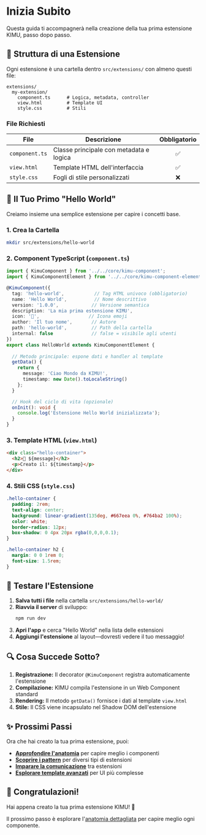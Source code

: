 # Inizia Subito

Questa guida ti accompagnerà nella creazione della tua prima estensione KIMU, passo dopo passo.

## 🧩 Struttura di una Estensione

Ogni estensione è una cartella dentro `src/extensions/` con almeno questi file:

```
extensions/
  my-extension/
    component.ts      # Logica, metadata, controller
    view.html         # Template UI
    style.css         # Stili
```

### File Richiesti

| File | Descrizione | Obbligatorio |
|------|-------------|:------------:|
| `component.ts` | Classe principale con metadata e logica | ✅ |
| `view.html` | Template HTML dell'interfaccia | ✅ |
| `style.css` | Fogli di stile personalizzati | ❌ |

## 🚀 Il Tuo Primo "Hello World"

Creiamo insieme una semplice estensione per capire i concetti base.

### 1. Crea la Cartella

```bash
mkdir src/extensions/hello-world
```

### 2. Component TypeScript (`component.ts`)

```typescript
import { KimuComponent } from '../../core/kimu-component';
import { KimuComponentElement } from '../../core/kimu-component-element';

@KimuComponent({
  tag: 'hello-world',           // Tag HTML univoco (obbligatorio)
  name: 'Hello World',          // Nome descrittivo
  version: '1.0.0',            // Versione semantica
  description: 'La mia prima estensione KIMU',
  icon: '👋',                  // Icona emoji
  author: 'Il tuo nome',       // Autore
  path: 'hello-world',         // Path della cartella
  internal: false              // false = visibile agli utenti
})
export class HelloWorld extends KimuComponentElement {
  
  // Metodo principale: espone dati e handler al template
  getData() {
    return {
      message: 'Ciao Mondo da KIMU!',
      timestamp: new Date().toLocaleString()
    };
  }

  // Hook del ciclo di vita (opzionale)
  onInit(): void {
    console.log('Estensione Hello World inizializzata');
  }
}
```

### 3. Template HTML (`view.html`)

```html
<div class="hello-container">
  <h2>🚀 ${message}</h2>
  <p>Creato il: ${timestamp}</p>
</div>
```

### 4. Stili CSS (`style.css`)

```css
.hello-container {
  padding: 2rem;
  text-align: center;
  background: linear-gradient(135deg, #667eea 0%, #764ba2 100%);
  color: white;
  border-radius: 12px;
  box-shadow: 0 4px 20px rgba(0,0,0,0.1);
}

.hello-container h2 {
  margin: 0 0 1rem 0;
  font-size: 1.5rem;
}
```

## 🎯 Testare l'Estensione

1. **Salva tutti i file** nella cartella `src/extensions/hello-world/`
2. **Riavvia il server** di sviluppo:
   ```bash
   npm run dev
   ```
3. **Apri l'app** e cerca "Hello World" nella lista delle estensioni
4. **Aggiungi l'estensione** al layout—dovresti vedere il tuo messaggio!

## 🔍 Cosa Succede Sotto?

1. **Registrazione:** Il decorator `@KimuComponent` registra automaticamente l'estensione
2. **Compilazione:** KIMU compila l'estensione in un Web Component standard
3. **Rendering:** Il metodo `getData()` fornisce i dati al template `view.html`
4. **Stile:** Il CSS viene incapsulato nel Shadow DOM dell'estensione

## ✨ Prossimi Passi

Ora che hai creato la tua prima estensione, puoi:

- **[Approfondire l'anatomia](./anatomy.md)** per capire meglio i componenti
- **[Scoprire i pattern](./patterns.md)** per diversi tipi di estensioni  
- **[Imparare la comunicazione](./communication.md)** tra estensioni
- **[Esplorare template avanzati](./templates.md)** per UI più complesse

## 🎉 Congratulazioni!

Hai appena creato la tua prima estensione KIMU! 🚀

Il prossimo passo è esplorare l'[anatomia dettagliata](./anatomy.md) per capire meglio ogni componente.
